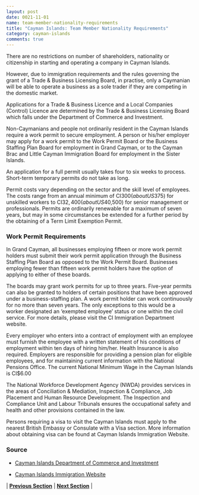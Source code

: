 ```yaml
---
layout: post
date: 0021-11-01
name: team-member-nationality-requirements
title: "Cayman Islands: Team Member Nationality Requirements"
category: cayman-islands
comments: true
---
```



There are no restrictions on number of shareholders, nationality or citizenship in starting and operating a company in Cayman Islands.

However, due to immigration requirements and the rules governing the grant of a Trade & Business Licensing Board, in practise, only a Caymanian will be able to operate a business as a sole trader if they are competing in the domestic market.

Applications for a Trade & Business Licence and a Local Companies (Control) Licence are determined by the Trade & Business Licensing Board which falls under the Department of Commerce and Investment.

Non-Caymanians and people not ordinarily resident in the Cayman Islands require a work permit to secure employment.  A person or his/her employer may apply for a work permit to the Work Permit Board or the Business Staffing Plan Board for employment in Grand Cayman, or to the Cayman Brac and Little Cayman Immigration Board for employment in the Sister Islands.

An application for a full permit usually takes four to six weeks to process. Short-term temporary permits do not take as long.

Permit costs vary depending on the sector and the skill level of employees. The costs range from an annual minimum of CI$300(about US$375) for unskilled workers to CI$32,400 (about US$40,500) for senior management or professionals. Permits are ordinarily renewable for a maximum of seven years, but may in some circumstances be extended for a further period by the obtaining of a Term Limit Exemption Permit.

### Work Permit Requirements ### 

In Grand Cayman, all businesses employing fifteen or more work permit holders must submit their work permit application through the Business Staffing Plan Board as opposed to the Work Permit Board. Businesses employing fewer than fifteen work permit holders have the option of applying to either of these boards.

The boards may grant work permits for up to three years. Five-year permits can also be granted to holders of certain positions that have been approved under a business-staffing plan. A work permit holder can work continuously for no more than seven years. The only exceptions to this would be a worker designated an ‘exempted employee’ status or one within the civil service. For more details, please visit the CI Immigration Department website.

Every employer who enters into a contract of employment with an employee must furnish the employee with a written statement of his conditions of employment within ten days of hiring him/her.  Health Insurance is also required.  Employers are responsible for providing a pension plan for eligible employees, and for maintaining current information with the National Pensions Office. The current National Minimum Wage in the Cayman Islands is CI$6.00

The National Workforce Development Agency (NWDA) provides services in the areas of Conciliation & Mediation, Inspection & Compliance, Job Placement and Human Resource Development. The Inspection and Compliance Unit and Labour Tribunals ensures the occupational safety and health and other provisions contained in the law.

Persons requiring a visa to visit the Cayman Islands must apply to the nearest British Embassy or Consulate with a Visa section. More information about obtaining visa can be found at Cayman Islands Immigration Website.

### Source ### 

- [Cayman Islands Department of Commerce and Investment](http://www.dci.gov.ky/portal/page/portal/ivbhome/doingbusiness/industrialrelations)

- [Cayman Islands Immigration Website](http://www.immigration.gov.ky/portal/page/portal/immhome/visitinghere/visas/visitorsvisas/applications)



| **[Previous Section]( https://neo-project.github.io/global-blockchain-compliance-hub//cayman-islands/cayman-islands-registry-requirements.html)** | **[Next Section]( https://neo-project.github.io/global-blockchain-compliance-hub//cayman-islands/cayman-islands-tax-and-auditing-requirements.html)** |
